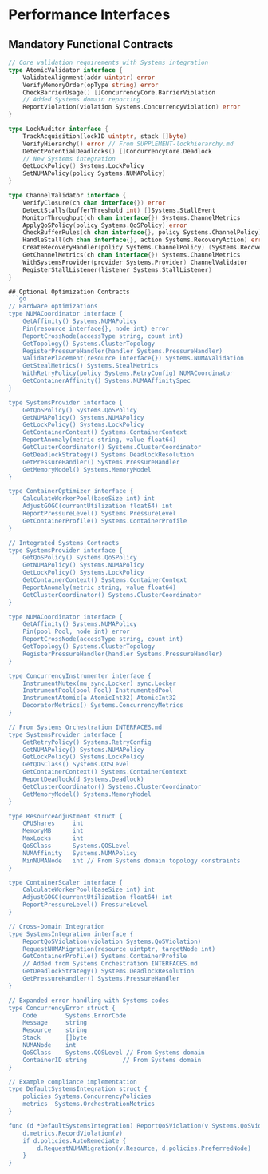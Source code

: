 # Performance Interfaces

## Mandatory Functional Contracts
```go
// Core validation requirements with Systems integration
type AtomicValidator interface {
    ValidateAlignment(addr uintptr) error
    VerifyMemoryOrder(opType string) error
    CheckBarrierUsage() []ConcurrencyCore.BarrierViolation
    // Added Systems domain reporting
    ReportViolation(violation Systems.ConcurrencyViolation) error
}

type LockAuditor interface {
    TrackAcquisition(lockID uintptr, stack []byte)
    VerifyHierarchy() error // From SUPPLEMENT-lockhierarchy.md
    DetectPotentialDeadlocks() []ConcurrencyCore.Deadlock
    // New Systems integration
    GetLockPolicy() Systems.LockPolicy
    SetNUMAPolicy(policy Systems.NUMAPolicy)
}

type ChannelValidator interface {
    VerifyClosure(ch chan interface{}) error
    DetectStalls(bufferThreshold int) []Systems.StallEvent 
    MonitorThroughput(ch chan interface{}) Systems.ChannelMetrics
    ApplyQoSPolicy(policy Systems.QoSPolicy) error
    CheckBufferRules(ch chan interface{}, policy Systems.ChannelPolicy) error
    HandleStall(ch chan interface{}, action Systems.RecoveryAction) error
    CreateRecoveryHandler(policy Systems.ChannelPolicy) (Systems.RecoveryAction, error)
    GetChannelMetrics(ch chan interface{}) Systems.ChannelMetrics
    WithSystemsProvider(provider Systems.Provider) ChannelValidator
    RegisterStallListener(listener Systems.StallListener)
}

## Optional Optimization Contracts
```go
// Hardware optimizations
type NUMACoordinator interface {
    GetAffinity() Systems.NUMAPolicy
    Pin(resource interface{}, node int) error
    ReportCrossNode(accessType string, count int)
    GetTopology() Systems.ClusterTopology
    RegisterPressureHandler(handler Systems.PressureHandler)
    ValidatePlacement(resource interface{}) Systems.NUMAValidation
    GetStealMetrics() Systems.StealMetrics
    WithRetryPolicy(policy Systems.RetryConfig) NUMACoordinator
    GetContainerAffinity() Systems.NUMAAffinitySpec
}

type SystemsProvider interface {
    GetQoSPolicy() Systems.QoSPolicy
    GetNUMAPolicy() Systems.NUMAPolicy 
    GetLockPolicy() Systems.LockPolicy
    GetContainerContext() Systems.ContainerContext
    ReportAnomaly(metric string, value float64)
    GetClusterCoordinator() Systems.ClusterCoordinator
    GetDeadlockStrategy() Systems.DeadlockResolution
    GetPressureHandler() Systems.PressureHandler
    GetMemoryModel() Systems.MemoryModel
}

type ContainerOptimizer interface {
    CalculateWorkerPool(baseSize int) int
    AdjustGOGC(currentUtilization float64) int
    ReportPressureLevel() Systems.PressureLevel
    GetContainerProfile() Systems.ContainerProfile
}

// Integrated Systems Contracts
type SystemsProvider interface {
    GetQoSPolicy() Systems.QoSPolicy
    GetNUMAPolicy() Systems.NUMAPolicy 
    GetLockPolicy() Systems.LockPolicy
    GetContainerContext() Systems.ContainerContext
    ReportAnomaly(metric string, value float64)
    GetClusterCoordinator() Systems.ClusterCoordinator
}

type NUMACoordinator interface {
    GetAffinity() Systems.NUMAPolicy
    Pin(pool Pool, node int) error
    ReportCrossNode(accessType string, count int)
    GetTopology() Systems.ClusterTopology
    RegisterPressureHandler(handler Systems.PressureHandler)
}

type ConcurrencyInstrumenter interface {
    InstrumentMutex(mu sync.Locker) sync.Locker
    InstrumentPool(pool Pool) InstrumentedPool
    InstrumentAtomic(a AtomicInt32) AtomicInt32
    DecoratorMetrics() Systems.ConcurrencyMetrics
}

// From Systems Orchestration INTERFACES.md
type SystemsProvider interface {
    GetRetryPolicy() Systems.RetryConfig
    GetNUMAPolicy() Systems.NUMAPolicy
    GetLockPolicy() Systems.LockPolicy
    GetQOSClass() Systems.QOSLevel
    GetContainerContext() Systems.ContainerContext
    ReportDeadlock(d Systems.Deadlock)
    GetClusterCoordinator() Systems.ClusterCoordinator
    GetMemoryModel() Systems.MemoryModel
}

type ResourceAdjustment struct {
    CPUShares     int
    MemoryMB      int
    MaxLocks      int
    QoSClass      Systems.QOSLevel
    NUMAffinity   Systems.NUMAPolicy
    MinNUMANode   int // From Systems domain topology constraints
}

type ContainerScaler interface {
    CalculateWorkerPool(baseSize int) int 
    AdjustGOGC(currentUtilization float64) int
    ReportPressureLevel() PressureLevel
}

// Cross-Domain Integration
type SystemsIntegration interface {
    ReportQoSViolation(violation Systems.QoSViolation)
    RequestNUMAMigration(resource uintptr, targetNode int)
    GetContainerProfile() Systems.ContainerProfile
    // Added from Systems Orchestration INTERFACES.md
    GetDeadlockStrategy() Systems.DeadlockResolution
    GetPressureHandler() Systems.PressureHandler
}

// Expanded error handling with Systems codes
type ConcurrencyError struct {
    Code        Systems.ErrorCode
    Message     string
    Resource    string  
    Stack       []byte
    NUMANode    int
    QoSClass    Systems.QOSLevel // From Systems domain
    ContainerID string          // From Systems domain
}

// Example compliance implementation
type DefaultSystemsIntegration struct {
    policies Systems.ConcurrencyPolicies
    metrics  Systems.OrchestrationMetrics
}

func (d *DefaultSystemsIntegration) ReportQoSViolation(v Systems.QoSViolation) {
    d.metrics.RecordViolation(v)
    if d.policies.AutoRemediate {
        d.RequestNUMAMigration(v.Resource, d.policies.PreferredNode)
    }
}
```

